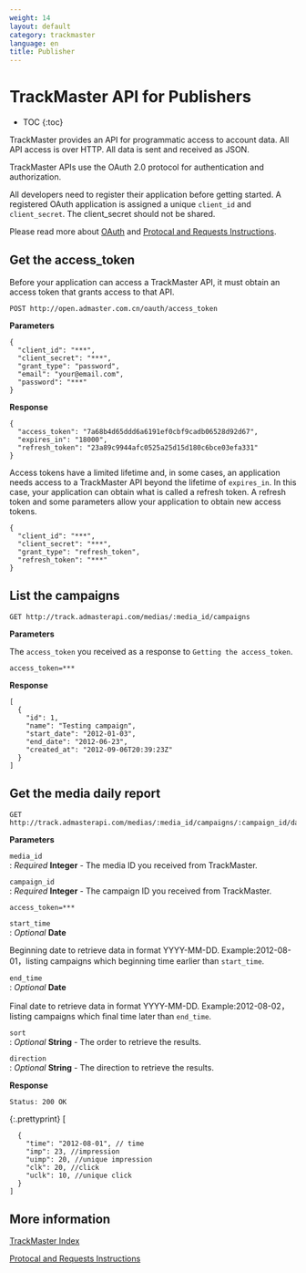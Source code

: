 ```yaml
---
weight: 14
layout: default
category: trackmaster
language: en
title: Publisher
---
```



# TrackMaster API for Publishers

* TOC
{:toc}


TrackMaster provides an API for programmatic access to account data. All API access is over HTTP. All data is sent and received as JSON.

TrackMaster APIs use the OAuth 2.0 protocol for authentication and authorization.

All developers need to register their application before getting started. A registered OAuth application is assigned a unique `client_id` and `client_secret`. The client_secret should not be shared.

Please read more about [OAuth](http://dev.admaster.com.cn/doc/openmaster/v1/en/oauth.html) and [Protocal and Requests Instructions](http://dev.admaster.com.cn/doc/openmaster/v1/en/verbs.html).


## Get the access_token
Before your application can access a TrackMaster API, it must obtain an access token that grants access to that API. 

    POST http://open.admaster.com.cn/oauth/access_token

**Parameters**

    {
      "client_id": "***",
      "client_secret": "***",
      "grant_type": "password",
      "email": "your@email.com",
      "password": "***"
    }

**Response**

    {
      "access_token": "7a68b4d65ddd6a6191ef0cbf9cadb06528d92d67",
      "expires_in": "18000",
      "refresh_token": "23a89c9944afc0525a25d15d180c6bce03efa331"
    }



Access tokens have a limited lifetime and, in some cases, an application needs access to a TrackMaster API beyond the lifetime of `expires_in`. In this case, your application can obtain what is called a refresh token. A refresh token and some parameters allow your application to obtain new access tokens. 

    {
      "client_id": "***",
      "client_secret": "***",
      "grant_type": "refresh_token",
      "refresh_token": "***"
    }


## List the campaigns

    GET http://track.admasterapi.com/medias/:media_id/campaigns

**Parameters**

The `access_token` you received as a response to `Getting the access_token`.

    access_token=***

**Response**

    [
      {
        "id": 1,
        "name": "Testing campaign",
        "start_date": "2012-01-03",
        "end_date": "2012-06-23",
        "created_at": "2012-09-06T20:39:23Z"
      }
    ]


## Get the media daily report 

    GET http://track.admasterapi.com/medias/:media_id/campaigns/:campaign_id/daily_reports

**Parameters**

`media_id`   
: _Required_ **Integer** - The media ID you received from TrackMaster.    

`campaign_id`    
: _Required_ **Integer** - The campaign ID you received from TrackMaster.      

`access_token=***`     

`start_time`    
: _Optional_ **Date**   
   
Beginning date to retrieve data in format YYYY-MM-DD. Example:2012-08-01，listing campaigns which beginning time earlier than  `start_time`.

`end_time`     
: _Optional_ **Date** 

Final date to retrieve data in format YYYY-MM-DD. Example:2012-08-02，listing campaigns which final time later than `end_time`.    

`sort`    
: _Optional_ **String** - The order to retrieve the results.

`direction`    
: _Optional_ **String** - The direction to retrieve the results.



**Response**

    Status: 200 OK
{:.prettyprint}
    [

      {
        "time": "2012-08-01", // time
        "imp": 23, //impression
        "uimp": 20, //unique impression
        "clk": 20, //click
        "uclk": 10, //unique click
      }
    ]



## More information

[TrackMaster Index](/doc/trackmaster/v1/en/index.html)

[Protocal and Requests Instructions](/doc/openmaster/v1/en/verbs.html)
